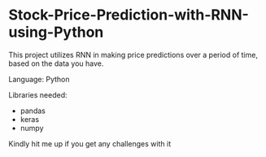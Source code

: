 # Stock-Price-Prediction-with-RNN-using-Python
This project utilizes RNN in making price predictions over a period of time, based on the data you have.


Language: Python


Libraries needed:
- pandas
- keras
- numpy

Kindly hit me up if you get any challenges with it
